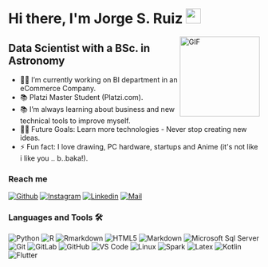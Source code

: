 # Hi there, I'm Jorge S. Ruiz <img width="30px" src="https://media.tenor.com/images/3b388fe03da271d2674faf85eb7c3fcd/tenor.gif" />

<img align="right" alt="GIF" height="160px" src="https://media.giphy.com/media/du3J3cXyzhj75IOgvA/giphy.gif" />

## Data Scientist with a BSc. in Astronomy  

- 👨‍💻 I’m currently working on BI department in an eCommerce Company.
- 📚 Platzi Master Student (Platzi.com).
- 📚 I’m always learning about business and new technical tools to improve myself. 
- 💪🏼 Future Goals: Learn more technologies - Never stop creating new ideas.
- ⚡ Fun fact: I love drawing, PC hardware, startups and Anime (it's not like i like you .. b..baka!).

### Reach me
[![Github](https://img.shields.io/github/followers/ULTRAJSRM?label=Follow&style=social)](https://github.com/ULTRAJSRM)
[![Instagram](https://img.shields.io/badge/-@Jorge%20Ruiz-red?style=flat-square&logo=instagram&logoColor=white&link=https://www.instagram.com/jorge_sm1/)](https://www.instagram.com/jorge_sm1/)
[![Linkedin](https://img.shields.io/badge/-Jorge%20Ruiz-blue?style=flat-square&logo=linkedin&logoColor=white&link=https://www.linkedin.com/in/jorgesrm/)](https://www.linkedin.com/in/jorgesrm/)
[![Mail](https://img.shields.io/badge/-jsrm.physics@gmail.com-gray?style=flat-square&logo=gmail&logoColor=red&link=https://www.linkedin.com/in/jorgesrm/)](mailto:jsrm.physics@gmail.com)
### Languages and Tools 🛠 
![Python](http://img.shields.io/badge/-Python-3776AB?style=flat-square&logo=python&logoColor=ffffff)
![R](http://img.shields.io/badge/-R-0078D6?style=flat-square&logo=r&logoColor=ffffff)
![Rmarkdown](http://img.shields.io/badge/-Rmarkdown-0078D6?style=flat-square&logo=r&logoColor=ffffff)
![HTML5](https://img.shields.io/badge/-HTML5-%23E44D27?style=flat-square&logo=html5&logoColor=ffffff)
![Markdown](https://img.shields.io/badge/-Markdown-000000?style=flat-square&logo=markdown)
![Microsoft Sql Server](https://img.shields.io/badge/-Sql%20Server-CC2927?style=flat-square&logo=microsoft-sql-server&logoColor=ffffff)
![Git](https://img.shields.io/badge/-Git-%23F05032?style=flat-square&logo=git&logoColor=%23ffffff)
![GitLab](https://img.shields.io/badge/-GitLab-FCA121?style=flat-square&logo=gitlab)
![GitHub](https://img.shields.io/badge/-GitHub-181717?style=flat-square&logo=github)
![VS Code](http://img.shields.io/badge/-VS%20Code-007ACC?style=flat-square&logo=visual-studio-code&logoColor=ffffff)
![Linux](http://img.shields.io/badge/-Linux-0078D6?style=flat-square&logo=Linux&logoColor=ffffff)
![Spark](http://img.shields.io/badge/-Spark-0078D6?style=flat-square&logo=Spark&logoColor=ffffff)
![Latex](http://img.shields.io/badge/-Latex-0078D6?style=flat-square&logo=Latex&logoColor=ffffff)
![Kotlin](http://img.shields.io/badge/-Kotlin-0078D6?style=flat-square&logo=Kotlin&logoColor=ffffff)
![Flutter](http://img.shields.io/badge/-Flutter-0078D6?style=flat-square&logo=Flutter&logoColor=ffffff)



